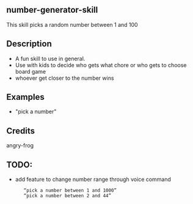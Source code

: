 ## number-generator-skill
This skill picks a random number between 1 and 100

## Description 
* A fun skill to use in general.  
* Use with kids to decide who gets what chore or who gets to choose board game 
* whoever get closer to the number wins

## Examples 
* "pick a number"

## Credits 
angry-frog 

## TODO:

* add feature to change number range through voice command

         “pick a number between 1 and 1000”
         “pick a number between 2 and 44”
         

